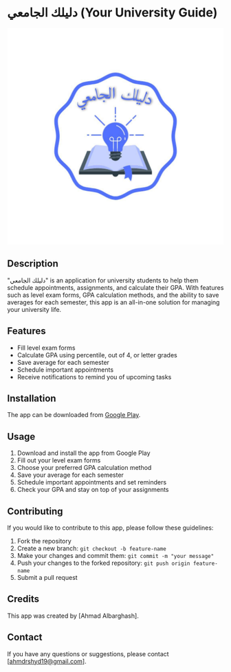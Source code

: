 # دليلك الجامعي (Your University Guide)

![App Icon](logo.jpg)

## Description

"دليلك الجامعي" is an application for university students to help them schedule appointments, assignments, and calculate their GPA. With features such as level exam forms, GPA calculation methods, and the ability to save averages for each semester, this app is an all-in-one solution for managing your university life.

## Features

- Fill level exam forms
- Calculate GPA using percentile, out of 4, or letter grades
- Save average for each semester
- Schedule important appointments
- Receive notifications to remind you of upcoming tasks

## Installation

The app can be downloaded from [Google Play](https://play.google.com/store/apps/details?id=com.syncfast.yourguide).

## Usage

1. Download and install the app from Google Play
2. Fill out your level exam forms
3. Choose your preferred GPA calculation method
4. Save your average for each semester
5. Schedule important appointments and set reminders
6. Check your GPA and stay on top of your assignments

## Contributing

If you would like to contribute to this app, please follow these guidelines:

1. Fork the repository
2. Create a new branch: `git checkout -b feature-name`
3. Make your changes and commit them: `git commit -m "your message"`
4. Push your changes to the forked repository: `git push origin feature-name`
5. Submit a pull request

## Credits

This app was created by [Ahmad Albarghash].

## Contact

If you have any questions or suggestions, please contact [ahmdrshyd19@gmail.com].
